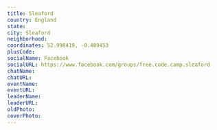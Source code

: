 ```yaml
---
title: Sleaford
country: England
state: 
city: Sleaford
neighborhood: 
coordinates: 52.998419, -0.409453
plusCode:
socialName: Facebook
socialURL: https://www.facebook.com/groups/free.code.camp.sleaford
chatName:
chatURL:
eventName:
eventURL:
leaderName:
leaderURL:
oldPhoto: 
coverPhoto:
---
```

